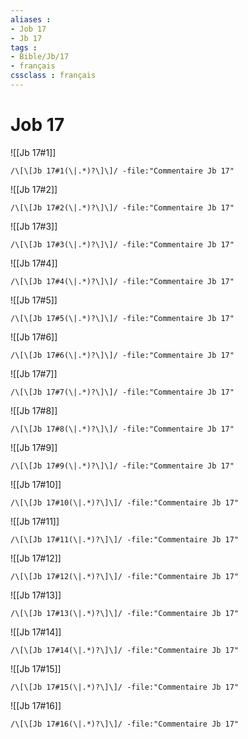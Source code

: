 ```yaml
---
aliases : 
- Job 17
- Jb 17
tags : 
- Bible/Jb/17
- français
cssclass : français
---
```


# Job 17

![[Jb 17#1]]

```query
/\[\[Jb 17#1(\|.*)?\]\]/ -file:"Commentaire Jb 17"
```

![[Jb 17#2]]

```query
/\[\[Jb 17#2(\|.*)?\]\]/ -file:"Commentaire Jb 17"
```

![[Jb 17#3]]

```query
/\[\[Jb 17#3(\|.*)?\]\]/ -file:"Commentaire Jb 17"
```

![[Jb 17#4]]

```query
/\[\[Jb 17#4(\|.*)?\]\]/ -file:"Commentaire Jb 17"
```

![[Jb 17#5]]

```query
/\[\[Jb 17#5(\|.*)?\]\]/ -file:"Commentaire Jb 17"
```

![[Jb 17#6]]

```query
/\[\[Jb 17#6(\|.*)?\]\]/ -file:"Commentaire Jb 17"
```

![[Jb 17#7]]

```query
/\[\[Jb 17#7(\|.*)?\]\]/ -file:"Commentaire Jb 17"
```

![[Jb 17#8]]

```query
/\[\[Jb 17#8(\|.*)?\]\]/ -file:"Commentaire Jb 17"
```

![[Jb 17#9]]

```query
/\[\[Jb 17#9(\|.*)?\]\]/ -file:"Commentaire Jb 17"
```

![[Jb 17#10]]

```query
/\[\[Jb 17#10(\|.*)?\]\]/ -file:"Commentaire Jb 17"
```

![[Jb 17#11]]

```query
/\[\[Jb 17#11(\|.*)?\]\]/ -file:"Commentaire Jb 17"
```

![[Jb 17#12]]

```query
/\[\[Jb 17#12(\|.*)?\]\]/ -file:"Commentaire Jb 17"
```

![[Jb 17#13]]

```query
/\[\[Jb 17#13(\|.*)?\]\]/ -file:"Commentaire Jb 17"
```

![[Jb 17#14]]

```query
/\[\[Jb 17#14(\|.*)?\]\]/ -file:"Commentaire Jb 17"
```

![[Jb 17#15]]

```query
/\[\[Jb 17#15(\|.*)?\]\]/ -file:"Commentaire Jb 17"
```

![[Jb 17#16]]

```query
/\[\[Jb 17#16(\|.*)?\]\]/ -file:"Commentaire Jb 17"
```

